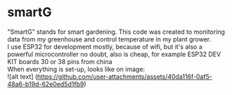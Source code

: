 # smartG
"SmartG" stands for smart gardening. This code was created to monitoring data from my greenhouse and control temperature in my plant grower. <br>
I use ESP32 for development mostly, because of wifi, but it's also a powerful microcontroller no doubt, also is cheap, for example ESP32 DEV KIT boards 30 or 38 pins from china <br>
When everything is set-up, looks like on image: <br>
![alt text] (https://github.com/user-attachments/assets/40da116f-0af5-48a6-b19d-62e0ed5d1fb9)
